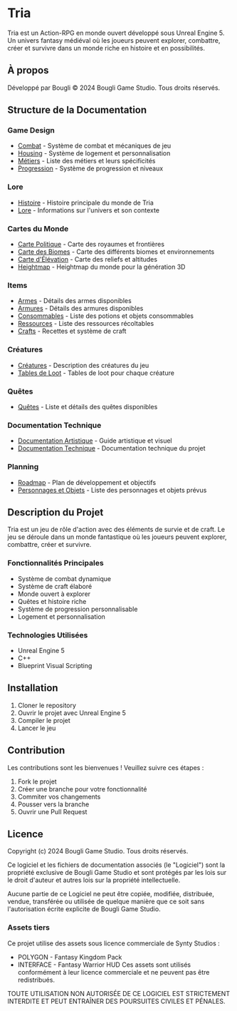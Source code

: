 # Tria

Tria est un Action-RPG en monde ouvert développé sous Unreal Engine 5. Un univers fantasy médiéval où les joueurs peuvent explorer, combattre, créer et survivre dans un monde riche en histoire et en possibilités.

## À propos

Développé par Bougli
© 2024 Bougli Game Studio. Tous droits réservés.

## Structure de la Documentation

### Game Design
- [Combat](docs/game_design/combat.md) - Système de combat et mécaniques de jeu
- [Housing](docs/game_design/housing.md) - Système de logement et personnalisation
- [Métiers](docs/game_design/metiers.md) - Liste des métiers et leurs spécificités
- [Progression](docs/game_design/progression.md) - Système de progression et niveaux

### Lore
- [Histoire](docs/lore/histoire.md) - Histoire principale du monde de Tria
- [Lore](docs/lore/lore.md) - Informations sur l'univers et son contexte

### Cartes du Monde
- [Carte Politique](docs/political_map.png) - Carte des royaumes et frontières
- [Carte des Biomes](docs/biomes_map.png) - Carte des différents biomes et environnements
- [Carte d'Élévation](docs/elevation_map.png) - Carte des reliefs et altitudes
- [Heightmap](docs/heightmap_bw.png) - Heightmap du monde pour la génération 3D

### Items
- [Armes](docs/items/armes_detailles.md) - Détails des armes disponibles
- [Armures](docs/items/armures_detailles.md) - Détails des armures disponibles
- [Consommables](docs/items/consommables.md) - Liste des potions et objets consommables
- [Ressources](docs/items/ressources_recoltables.md) - Liste des ressources récoltables
- [Crafts](docs/items/crafts.md) - Recettes et système de craft

### Créatures
- [Créatures](docs/creatures/creatures.md) - Description des créatures du jeu
- [Tables de Loot](docs/creatures/loot_tables.md) - Tables de loot pour chaque créature

### Quêtes
- [Quêtes](docs/quests/quest.md) - Liste et détails des quêtes disponibles

### Documentation Technique
- [Documentation Artistique](docs/technical/doc_artistique.md) - Guide artistique et visuel
- [Documentation Technique](docs/technical/doc_technique.md) - Documentation technique du projet

### Planning
- [Roadmap](docs/planning/roadmap.md) - Plan de développement et objectifs
- [Personnages et Objets](docs/planning/personnages_et_objets.md) - Liste des personnages et objets prévus

## Description du Projet

Tria est un jeu de rôle d'action avec des éléments de survie et de craft. Le jeu se déroule dans un monde fantastique où les joueurs peuvent explorer, combattre, créer et survivre.

### Fonctionnalités Principales
- Système de combat dynamique
- Système de craft élaboré
- Monde ouvert à explorer
- Quêtes et histoire riche
- Système de progression personnalisable
- Logement et personnalisation

### Technologies Utilisées
- Unreal Engine 5
- C++
- Blueprint Visual Scripting

## Installation

1. Cloner le repository
2. Ouvrir le projet avec Unreal Engine 5
3. Compiler le projet
4. Lancer le jeu

## Contribution

Les contributions sont les bienvenues ! Veuillez suivre ces étapes :
1. Fork le projet
2. Créer une branche pour votre fonctionnalité
3. Commiter vos changements
4. Pousser vers la branche
5. Ouvrir une Pull Request

## Licence

Copyright (c) 2024 Bougli Game Studio. Tous droits réservés.

Ce logiciel et les fichiers de documentation associés (le "Logiciel") sont la propriété exclusive de Bougli Game Studio et sont protégés par les lois sur le droit d'auteur et autres lois sur la propriété intellectuelle.

Aucune partie de ce Logiciel ne peut être copiée, modifiée, distribuée, vendue, transférée ou utilisée de quelque manière que ce soit sans l'autorisation écrite explicite de Bougli Game Studio.

### Assets tiers
Ce projet utilise des assets sous licence commerciale de Synty Studios :
- POLYGON - Fantasy Kingdom Pack
- INTERFACE - Fantasy Warrior HUD
Ces assets sont utilisés conformément à leur licence commerciale et ne peuvent pas être redistribués.

TOUTE UTILISATION NON AUTORISÉE DE CE LOGICIEL EST STRICTEMENT INTERDITE ET PEUT ENTRAÎNER DES POURSUITES CIVILES ET PÉNALES. 